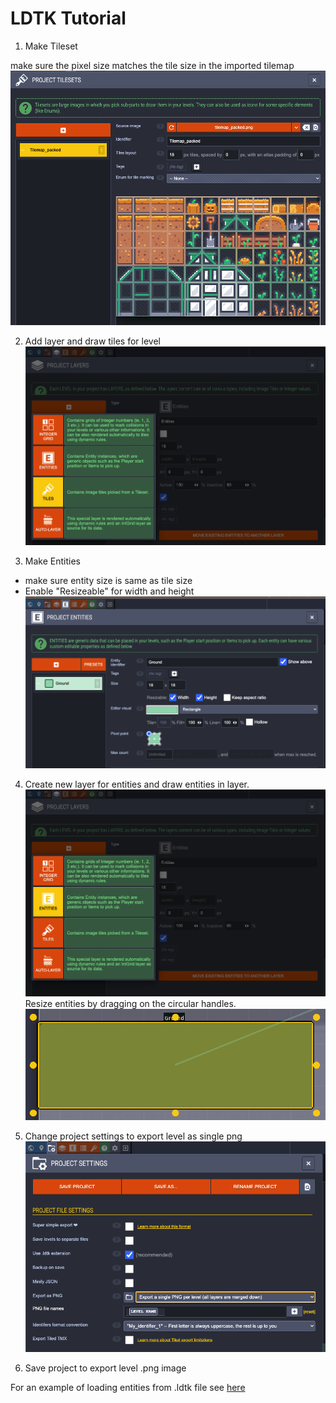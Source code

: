 # LDTK Tutorial

1. Make Tileset

make sure the pixel size matches the tile size in the imported tilemap
![](img/tilemap.png)

2. Add layer and draw tiles for level
![](img/tilemap-layer.png)

3. Make Entities
 - make sure entity size is same as tile size
 - Enable "Resizeable" for width and height
![](img/entity.png)

4. Create new layer for entities and draw entities in layer. 
![](img/entity-layer.png)
Resize entities by dragging on the circular handles.
![](img/resize-entity.png)

5. Change project settings to export level as single png
![](img/settings.png)

6. Save project to export level .png image

For an example of loading entities from .ldtk file see [here](https://github.com/cmorace/PeanutsPythonFinalProject/blob/main/platformer_example/test.py)